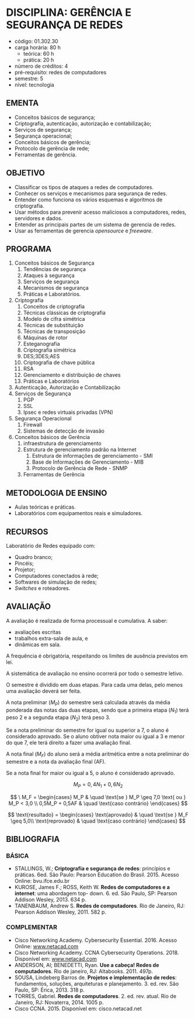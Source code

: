 # DISCIPLINA: GERÊNCIA E SEGURANÇA DE REDES
- código: 01.302.30
- carga horária: 80 h
  - teórica: 60 h
  - prática: 20 h
- número de créditos: 4
- pré-requisito: redes de computadores
- semestre: 5
- nível: tecnologia

## EMENTA
- Conceitos básicos de segurança;
- Criptografia, autenticação, autorização e contabilização;
- Serviços de segurança;
- Segurança operacional;
- Conceitos básicos de gerência;
- Protocolo de gerência de rede;
- Ferramentas de gerência.

## OBJETIVO
- Classificar os tipos de ataques a redes de computadores.
- Conhecer os serviços e mecanismos para segurança de redes.
- Entender como funciona os vários esquemas e algoritmos de criptografia.
- Usar métodos para prevenir acesso maliciosos a computadores, redes, servidores e dados.
- Entender as principais partes de um sistema de gerencia de redes.
- Usar as ferramentas de gerencia *opensource* e *freeware*.

## PROGRAMA
1. Conceitos básicos de Segurança
   1. Tendências de segurança
   2. Ataques à segurança
   3. Serviços de segurança
   4. Mecanismos de segurança
   5. Práticas e Laboratórios.
2. Criptografia
   1. Conceitos de criptografia
   2. Técnicas clássicas de criptografia
   3. Modelo de cifra simétrica
   4. Técnicas de substituição
   5. Técnicas de transposição
   6. Máquinas de rotor
   7. Esteganografia
   8. Criptografia simétrica
   9. DES;3DES;AES
   10. Criptografia de chave pública
   11. RSA
   12. Gerenciamento e distribuição de chaves
   13. Práticas e Laboratórios
3. Autenticação, Autorização e Contabilização
4. Serviços de Segurança
   1. PGP
   2. SSL
   3. Ipsec e redes virtuais privadas (VPN)
5. Segurança Operacional
   1. Firewall
   2. Sistemas de detecção de invasão
6. Conceitos básicos de Gerência
   1. infraestrutura de gerenciamento
   2. Estrutura de gerenciamento padrão na Internet
      1. Estrutura de informações de gerenciamento - SMI
      2. Base de Informações de Gerenciamento - MIB
      3. Protocolo de Gerência de Rede - SNMP
   3. Ferramentas de Gerência

## METODOLOGIA DE ENSINO
- Aulas teóricas e práticas.
- Laboratórios com equipamentos reais e simuladores.

## RECURSOS
Laboratório de Redes equipado com:
- Quadro branco;
- Pincéis;
- Projetor;
- Computadores conectados à rede;
- Softwares de simulação de redes;
- *Switches* e roteadores.

## AVALIAÇÃO
A avaliação é realizada de forma processual e cumulativa. A saber:
- avaliações escritas
- trabalhos extra-sala de aula, e
- dinâmicas em sala.

A frequência é obrigatória, respeitando os limites de ausência previstos em lei.

A sistemática de avaliação no ensino ocorrerá por todo o semestre letivo.

O semestre é dividido em duas etapas. Para cada uma delas, pelo menos uma avaliação deverá ser feita.

A nota preliminar ($M_P$) do semestre será calculada através da média ponderada das notas das duas etapas, sendo que a primeira etapa ($N_1$) terá peso 2 e a segunda etapa ($N_2$) terá peso 3.

Se a nota preliminar do semestre for igual ou superior a 7, o aluno é considerado aprovado. Se o aluno obtiver nota maior ou igual a 3 e menor do que 7, ele terá direito a fazer uma avaliação final.

A nota final ($M_F$) do aluno será a média aritmética entre a nota preliminar do semestre e a nota da avaliação final (AF).

Se a nota final for maior ou igual a 5, o aluno é considerado aprovado.

$$ M_P = 0,4N_1 + 0,6N_2 $$

$$ \ M_F =
  \begin{cases}
    M_P & \quad \text{se } M_P \geq 7,0 \text{ ou } M_P < 3,0 \\
    0,5M_P + 0,5AF   & \quad \text{caso contrário}
  \end{cases}
$$

$$ \text{resultado} =
  \begin{cases}
    \text{aprovado} & \quad \text{se } M_F \geq 5,0\\
    \text{reprovado}   & \quad \text{caso contrário}
  \end{cases}
$$

## BIBLIOGRAFIA
### BÁSICA
- STALLINGS, W.; **Criptografia e segurança de redes**: princípios e práticas. 6ed. São Paulo: Pearson Education do Brasil. 2015. Acesso Online: bvu.ifce.edu.br
- KUROSE, James F.; ROSS, Keith W. **Redes de computadores e a internet**: uma abordagem top-
down. 6. ed. São Paulo, SP: Pearson Addison Wesley, 2013. 634 p.
- TANENBAUM, Andrew S. **Redes de computadores**. Rio de Janeiro, RJ: Pearson Addison Wesley, 2011. 582 p.

### COMPLEMENTAR
- Cisco Networking Academy. Cybersecurity Essential. 2016. Acesso Online: www.netacad.com
- Cisco Networking Academy. CCNA Cybersecurity Operations. 2018. Disponível em: www.netacad.com
- ANDERSON, Al; BENEDETTI, Ryan. **Use a cabeça! Redes de computadores**. Rio de janeiro, RJ: Altabooks. 2011. 497p.
- SOUSA, Lindeberg Barros de. **Projetos e implementação de redes**: fundamentos, soluções, arquiteturas e planejamento. 3. ed. rev. São Paulo, SP: Érica, 2013. 318 p.
- TORRES, Gabriel. **Redes de computadores**. 2. ed. rev. atual. Rio de Janeiro, RJ: Novaterra, 2014. 1005 p.
- Cisco CCNA. 2015. Disponível em: cisco.netacad.net
